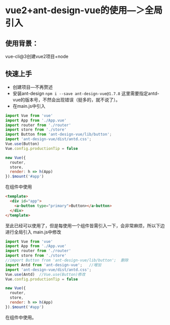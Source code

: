 # vue2+ant-design-vue的使用—＞全局引入

## 使用背景：

vue-cli@3创建vue2项目+node

## 快速上手



- 创建项目—不再赘述
- 安装ant-design `npm i --save ant-design-vue@1.7.8` 这里需要指定antd-vue的版本号，不然会出现错误（挺多的，就不说了）。
- 在main.js中引入

```js
import Vue from 'vue'
import App from './App.vue'
import router from './router'
import store from './store'
import Button from 'ant-design-vue/lib/button';
import 'ant-design-vue/dist/antd.css';
Vue.use(Button)
Vue.config.productionTip = false

new Vue({
  router,
  store,
  render: h => h(App)
}).$mount('#app')
```

在组件中使用

```html
<template>
  <div id="app">
    <a-button type="primary">Button></a-button>
  </div>
</template>
```

至此已经可以使用了，但是每使用一个组件皆需引入一下，会非常麻烦，所以下边进行全局引入
main.js中修改

```js
import Vue from 'vue'
import App from './App.vue'
import router from './router'
import store from './store'
//import Button from 'ant-design-vue/lib/button';  删除
import Antd from 'ant-design-vue';   //增加
import 'ant-design-vue/dist/antd.css';
Vue.use(Antd)  //Vue.use(Button)修改
Vue.config.productionTip = false

new Vue({
  router,
  store,
  render: h => h(App)
}).$mount('#app')
```
在组件中使用。